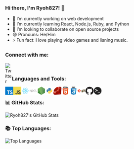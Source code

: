 ### Hi there, I'm Ryoh827! 👋

- 🔭 I’m currently working on web development
- 🌱 I’m currently learning React, Node.js, Ruby, and Python
- 👯 I’m looking to collaborate on open source projects
- 😄 Pronouns: He/Him
- ⚡ Fun fact: I love playing video games and lisning music.
<!--
- 📫 How to reach me: [Email](mailto:your_email@example.com)
-->

### Connect with me:
[<img align="left" alt="Twitter" width="22px" src="https://cdn.jsdelivr.net/npm/simple-icons@v3/icons/twitter.svg" />][twitter]

[twitter]: https://twitter.com/Ryoh827

<br />

### Languages and Tools:

<img align="left" alt="TypeScript" width="26px" src="https://raw.githubusercontent.com/github/explore/main/topics/typescript/typescript.png" />
<img align="left" alt="JavaScript" width="26px" src="https://raw.githubusercontent.com/github/explore/main/topics/javascript/javascript.png" />
<img align="left" alt="React" width="26px" src="https://raw.githubusercontent.com/github/explore/main/topics/react/react.png" />
<img align="left" alt="nextjs" width="26px" src="https://raw.githubusercontent.com/github/explore/main/topics/nextjs/nextjs.png" />
<img align="left" alt="Node.js" width="26px" src="https://raw.githubusercontent.com/github/explore/main/topics/nodejs/nodejs.png" />
<img align="left" alt="Python" width="26px" src="https://raw.githubusercontent.com/github/explore/main/topics/python/python.png" />
<img align="left" alt="Ruby" width="26px" src="https://raw.githubusercontent.com/github/explore/main/topics/ruby/ruby.png" />
<img align="left" alt="HTML5" width="26px" src="https://raw.githubusercontent.com/github/explore/main/topics/html/html.png" />
<img align="left" alt="CSS3" width="26px" src="https://raw.githubusercontent.com/github/explore/main/topics/css/css.png" />
<img align="left" alt="Git" width="26px" src="https://raw.githubusercontent.com/github/explore/main/topics/git/git.png" />
<img align="left" alt="GitHub" width="26px" src="https://raw.githubusercontent.com/github/explore/main/topics/github/github.png" />
<img align="left" alt="Terminal" width="26px" src="https://raw.githubusercontent.com/github/explore/main/topics/terminal/terminal.png" />

<br />

### 📊 GitHub Stats:

<img align="left" alt="Ryoh827's GitHub Stats" src="https://github-readme-stats.vercel.app/api?username=Ryoh827&show_icons=true&hide_border=true&theme=dark" />

<br />

### 📚 Top Languages:

<img align="left" alt="Top Languages" src="https://github-readme-stats.vercel.app/api/top-langs/?username=Ryoh827&layout=compact&theme=dark" />

<!--
**Ryoh827/Ryoh827** is a ✨ _special_ ✨ repository because its `README.md` (this file) appears on your GitHub profile.

Here are some ideas to get you started:

- 🔭 I’m currently working on ...
- 🌱 I’m currently learning ...
- 👯 I’m looking to collaborate on ...
- 🤔 I’m looking for help with ...
- 💬 Ask me about ...
- 📫 How to reach me: ...
- 😄 Pronouns: ...
- ⚡ Fun fact: ...
-->
